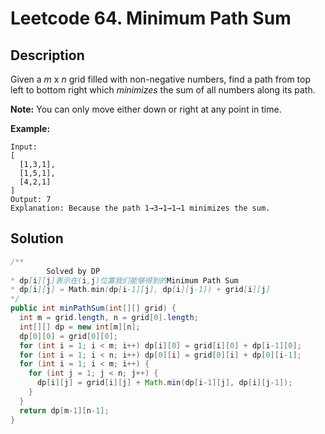 # Leetcode 64. Minimum Path Sum

## Description

Given a *m* x *n* grid filled with non-negative numbers, find a path from top left to bottom right which *minimizes* the sum of all numbers along its path.

**Note:** You can only move either down or right at any point in time.

**Example:**

```
Input:
[
  [1,3,1],
  [1,5,1],
  [4,2,1]
]
Output: 7
Explanation: Because the path 1→3→1→1→1 minimizes the sum.
```

## Solution

```java
/**
        Solved by DP
* dp[i][j]表示在(i,j)位置我们能够得到的Minimum Path Sum
* dp[i][j] = Math.min(dp[i-1][j], dp[i][j-1]) + grid[i][j]
*/
public int minPathSum(int[][] grid) {
  int m = grid.length, n = grid[0].length;
  int[][] dp = new int[m][n];
  dp[0][0] = grid[0][0];
  for (int i = 1; i < m; i++) dp[i][0] = grid[i][0] + dp[i-1][0];
  for (int i = 1; i < n; i++) dp[0][i] = grid[0][i] + dp[0][i-1];
  for (int i = 1; i < m; i++) {
    for (int j = 1; j < n; j++) {
      dp[i][j] = grid[i][j] + Math.min(dp[i-1][j], dp[i][j-1]);
    }
  }
  return dp[m-1][n-1];
}
```

